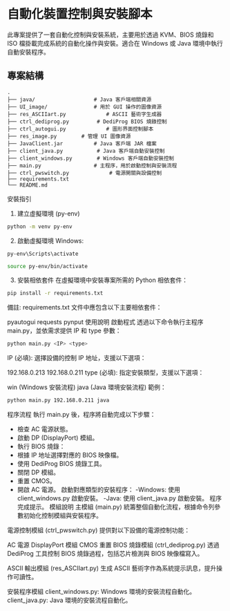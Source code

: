﻿# 自動化裝置控制與安裝腳本

此專案提供了一套自動化控制與安裝系統，主要用於透過 KVM、BIOS 燒錄和 ISO 檔掛載完成系統的自動化操作與安裝。適合在 Windows 或 Java 環境中執行自動安裝程序。

## 專案結構

```plaintext
.
├── java/                   # Java 客戶端相關資源
├── UI_image/               # 用於 GUI 操作的圖像資源
├── res_ASCIIart.py             # ASCII 藝術字生成器
├── ctrl_dediprog.py         # DediProg BIOS 燒錄控制
├── ctrl_autogui.py             # 圖形界面控制腳本
├── res_image.py        # 管理 UI 圖像資源
├── JavaClient.jar          # Java 客戶端 JAR 檔案
├── client_java.py           # Java 客戶端自動安裝控制
├── client_windows.py        # Windows 客戶端自動安裝控制
├── main.py                 # 主程序，用於啟動控制與安裝流程
├── ctrl_pwswitch.py             # 電源開關與設備控制
├── requirements.txt
└── README.md              
```
安裝指引
1. 建立虛擬環境 (py-env)
```bash
python -m venv py-env
```
2. 啟動虛擬環境
Windows:
```bash
py-env\Scripts\activate
```
```bash
source py-env/bin/activate
```
3. 安裝相依套件
在虛擬環境中安裝專案所需的 Python 相依套件：

```bash
pip install -r requirements.txt
```
備註: requirements.txt 文件中應包含以下主要相依套件：

pyautogui
requests
pynput
使用說明
啟動程式
透過以下命令執行主程序 main.py，並依需求提供 IP 和 type 參數：

```bash
python main.py <IP> <type>
```
IP (必填): 選擇設備的控制 IP 地址，支援以下選項：

192.168.0.213
192.168.0.211
type (必填): 指定安裝類型，支援以下選項：

win (Windows 安裝流程)
java (Java 環境安裝流程)
範例：
```bash
python main.py 192.168.0.211 java
```
程序流程
執行 main.py 後，程序將自動完成以下步驟：

- 檢查 AC 電源狀態。
- 啟動 DP (DisplayPort) 模組。
- 執行 BIOS 燒錄：
- 根據 IP 地址選擇對應的 BIOS 映像檔。
- 使用 DediProg BIOS 燒錄工具。
- 關閉 DP 模組。
- 重置 CMOS。
- 開啟 AC 電源。
啟動對應類型的安裝程序：
-Windows: 使用 client_windows.py 啟動安裝。
-Java: 使用 client_java.py 啟動安裝。
程序完成提示。
模組說明
主模組 (main.py)
統籌整個自動化流程，根據命令列參數初始化控制模組與安裝程序。

電源控制模組 (ctrl_pwswitch.py)
提供對以下設備的電源控制功能：

AC 電源
DisplayPort 模組
CMOS 重置
BIOS 燒錄模組 (ctrl_dediprog.py)
透過 DediProg 工具控制 BIOS 燒錄過程，包括芯片檢測與 BIOS 映像檔寫入。

ASCII 輸出模組 (res_ASCIIart.py)
生成 ASCII 藝術字作為系統提示訊息，提升操作可讀性。

安裝程序模組
client_windows.py: Windows 環境的安裝流程自動化。
client_java.py: Java 環境的安裝流程自動化。
